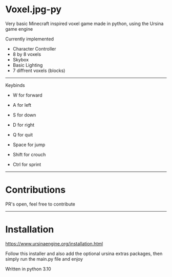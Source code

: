 # Voxel.jpg-py
Very basic Minecraft inspired voxel game made in python, using the Ursina game engine

Currently implemented

- Character Controller
- 8 by 8 voxels
- Skybox
- Basic Lighting
- 7 diffrent voxels (blocks)

_______________________________________________________________________

Keybinds

- W for forward

- A for left

- S for down

- D for right

- Q for quit

- Space for jump

- Shift for crouch

- Ctrl for sprint

________________________________________________________________________

# Contributions

PR's open, feel free to contribute

________________________________________________________________________

# Installation
https://www.ursinaengine.org/installation.html

Follow this installer and also add the optional ursina extras packages, then simply run the main.py file and enjoy

Written in python 3.10
